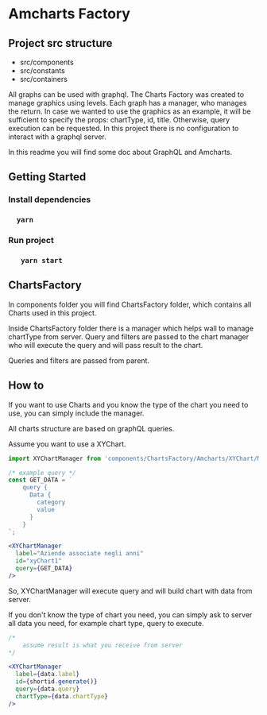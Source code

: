 # Amcharts Factory

## Project src structure

- src/components
- src/constants
- src/containers

All graphs can be used with graphql.
The Charts Factory was created to manage graphics using levels.
Each graph has a manager, who manages the return.
In case we wanted to use the graphics as an example, it will be sufficient to specify the props: chartType, id, title.
Otherwise, query execution can be requested.
In this project there is no configuration to interact with a graphql server.

In this readme you will find some doc about GraphQL and Amcharts.

## Getting Started 

### Install dependencies

### `	yarn `

### Run project

### `	yarn start`



## ChartsFactory

In components folder you will find ChartsFactory folder, which contains all Charts used in this project.

Inside ChartsFactory folder there is a manager which helps wall to manage chartType from server. Query and filters are passed to the chart manager who will execute the query and will pass result to the chart. 

Queries and filters are passed from parent.



## How to

If you want to use Charts and you know the type of the chart you need to use, you can simply include the manager. 

All charts structure are based on graphQL queries. 

Assume you want to use a XYChart.

```js
import XYChartManager from 'components/ChartsFactory/Amcharts/XYChart/Manager';

/* example query */
const GET_DATA = `
    query {
      Data {
        category
        value
      }
    }
`;

```

```jsx
<XYChartManager
  label="Aziende associate negli anni"
  id="xyChart1"
  query={GET_DATA}
/>
```

So, XYChartManager will execute query and will build chart with data from server.

If you don't know the type of chart you need, you can simply ask to server all data you need, for example chart type, query to execute.

```jsx
/*
	assume result is what you receive from server
*/

<XYChartManager
  label={data.label}
  id={shortid.generate()}
  query={data.query}
  chartType={data.chartType}
/>
```







